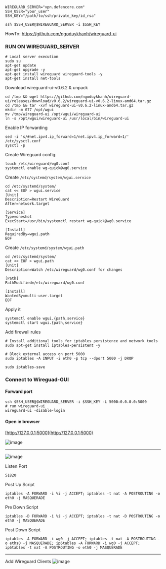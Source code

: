 ```
WIREGUARD_SERVER="vpn.defencore.com"
SSH_USER="your_user"
SSH_KEY="/path/to/ssh/private_key/id_rsa"
```

```
ssh $SSH_USER@$WIREGUARD_SERVER -i $SSH_KEY
```

HowTo: https://github.com/ngoduykhanh/wireguard-ui

### RUN ON WIREGUARD_SERVER
```
# Local server execution
sudo su
apt-get update
apt-get upgrade -y
apt-get install wireguard wireguard-tools -y
apt-get install net-tools
```

Download wireguard-ui-v0.6.2 & unpack
```
cd /tmp && wget https://github.com/ngoduykhanh/wireguard-ui/releases/download/v0.6.2/wireguard-ui-v0.6.2-linux-amd64.tar.gz
cd /tmp && tar -xvf wireguard-ui-v0.6.2-linux-amd64.tar.gz
mkdir -m 077 /opt/wgui
mv /tmp/wireguard-ui /opt/wgui/wireguard-ui
ln -s /opt/wgui/wireguard-ui /usr/local/bin/wireguard-ui
```

Enable IP forwarding
```
sed -i 's/#net.ipv4.ip_forward=1/net.ipv4.ip_forward=1/' /etc/sysctl.conf
sysctl -p
```

Create Wireguard config
```
touch /etc/wireguard/wg0.conf
systemctl enable wg-quick@wg0.service
```

Create `/etc/systemd/system/wgui.service`
```
cd /etc/systemd/system/
cat << EOF > wgui.service
[Unit]
Description=Restart WireGuard
After=network.target

[Service]
Type=oneshot
ExecStart=/usr/bin/systemctl restart wg-quick@wg0.service

[Install]
RequiredBy=wgui.path
EOF
```

Create `/etc/systemd/system/wgui.path`
```
cd /etc/systemd/system/
cat << EOF > wgui.path
[Unit]
Description=Watch /etc/wireguard/wg0.conf for changes

[Path]
PathModified=/etc/wireguard/wg0.conf

[Install]
WantedBy=multi-user.target
EOF
```

Apply it
```
systemctl enable wgui.{path,service}
systemctl start wgui.{path,service}
```


Add firewall rules
```
# Install additional tools for iptables persistence and network tools
sudo apt-get install iptables-persistent -y

# Block external access on port 5000
sudo iptables -A INPUT -i eth0 -p tcp --dport 5000 -j DROP

sudo iptables-save
```

### Connect to Wireguad-GUI

#### Forward port
```
ssh $SSH_USER@$WIREGUARD_SERVER -i $SSH_KEY -L 5000:0.0.0.0:5000
# run wireguard-ui
wireguard-ui -disable-login
```
#### Open in browser

[http://127.0.0.1:5000](http://127.0.0.1:5000)

![image](https://github.com/user-attachments/assets/04c67fd1-b0cf-41f5-8c62-90b5e7462d11)

---

![image](https://github.com/user-attachments/assets/0a405b23-6027-4681-bb92-cbf2584e6f58)

Listen Port
```
51820
```

Post Up Script
```
iptables -A FORWARD -i %i -j ACCEPT; iptables -t nat -A POSTROUTING -o eth0 -j MASQUERADE
```

Pre Down Script
```
iptables -D FORWARD -i %i -j ACCEPT; iptables -t nat -D POSTROUTING -o eth0 -j MASQUERADE
```

Post Down Script
```
iptables -A FORWARD -i wg0 -j ACCEPT; iptables -t nat -A POSTROUTING -o eths0 -j MASQUERADE; ip6tables -A FORWARD -i wg0 -j ACCEPT; ip6tables -t nat -A POSTROUTING -o eth0 -j MASQUERADE
```

---
Add Wireguard Clients
![image](https://github.com/user-attachments/assets/784f344c-02b5-4d30-90cc-b85bd9e5c17f)

